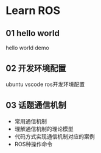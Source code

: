 # Learn ROS

## 01 hello world

hello world demo



## 02 开发环境配置

ubuntu vscode ros开发环境配置



## 03 话题通信机制

- 常用通信机制
- 理解通信机制的理论模型
- 代码方式实现通信机制对应的案例
- ROS种操作命令

